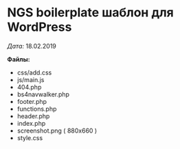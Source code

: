 # NGS boilerplate шаблон для WordPress
*Дата:* 18.02.2019

**Файлы:**
- css/add.css
- js/main.js
- 404.php
- bs4navwalker.php
- footer.php
- functions.php
- header.php
- index.php
- screenshot.png ( 880x660 )
- style.css
